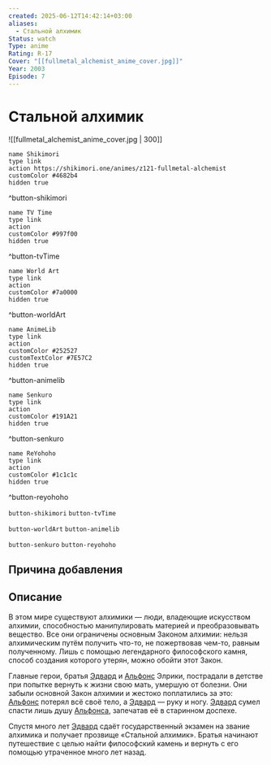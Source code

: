 ```yaml
---
created: 2025-06-12T14:42:14+03:00
aliases:
  - Стальной алхимик
Status: watch
Type: anime
Rating: R-17
Cover: "[[fullmetal_alchemist_anime_cover.jpg]]"
Year: 2003
Episode: 7
---
```


# Стальной алхимик

![[fullmetal_alchemist_anime_cover.jpg | 300]]


```button
name Shikimori
type link
action https://shikimori.one/animes/z121-fullmetal-alchemist
customColor #4682b4
hidden true
```
^button-shikimori

```button
name TV Time
type link
action 
customColor #997f00
hidden true
```
^button-tvTime

```button
name World Art
type link
action 
customColor #7a0000
hidden true
```
^button-worldArt

```button
name AnimeLib
type link
action 
customColor #252527
customTextColor #7E57C2
hidden true
```
^button-animelib

```button
name Senkuro
type link
action 
customColor #191A21
hidden true
```
^button-senkuro

```button
name ReYohoho
type link
action 
customColor #1c1c1c
hidden true
```
^button-reyohoho



`button-shikimori` `button-tvTime`

`button-worldArt` `button-animelib`

`button-senkuro` `button-reyohoho`



## Причина добавления




## Описание

В этом мире существуют алхимики — люди, владеющие искусством алхимии, способностью манипулировать материей и преобразовывать вещество. Все они ограничены основным Законом алхимии: нельзя алхимическим путём получить что-то, не пожертвовав чем-то, равным полученному. Лишь с помощью легендарного философского камня, способ создания которого утерян, можно обойти этот Закон.

Главные герои, братья [Эдвард](https://shikimori.one/characters/11-edward-elric) и [Альфонс](https://shikimori.one/characters/12-alphonse-elric) Элрики, пострадали в детстве при попытке вернуть к жизни свою мать, умершую от болезни. Они забыли основной Закон алхимии и жестоко поплатились за это: [Альфонс](https://shikimori.one/characters/12-alphonse-elric) потерял всё своё тело, а [Эдвард](https://shikimori.one/characters/11-edward-elric) — руку и ногу. [Эдвард](https://shikimori.one/characters/11-edward-elric) сумел спасти лишь душу [Альфонса](https://shikimori.one/characters/12-alphonse-elric), запечатав её в старинном доспехе.

Спустя много лет [Эдвард](https://shikimori.one/characters/11-edward-elric) сдаёт государственный экзамен на звание алхимика и получает прозвище «Стальной алхимик». Братья начинают путешествие с целью найти философский камень и вернуть с его помощью утраченное много лет назад.

